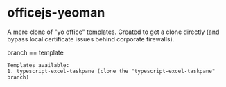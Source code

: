 # officejs-yeoman
A mere clone of "yo office" templates. Created to get a clone directly (and bypass local certificate issues behind corporate firewalls).

branch == template

```
Templates available:
1. typescript-excel-taskpane (clone the "typescript-excel-taskpane" branch)
```
